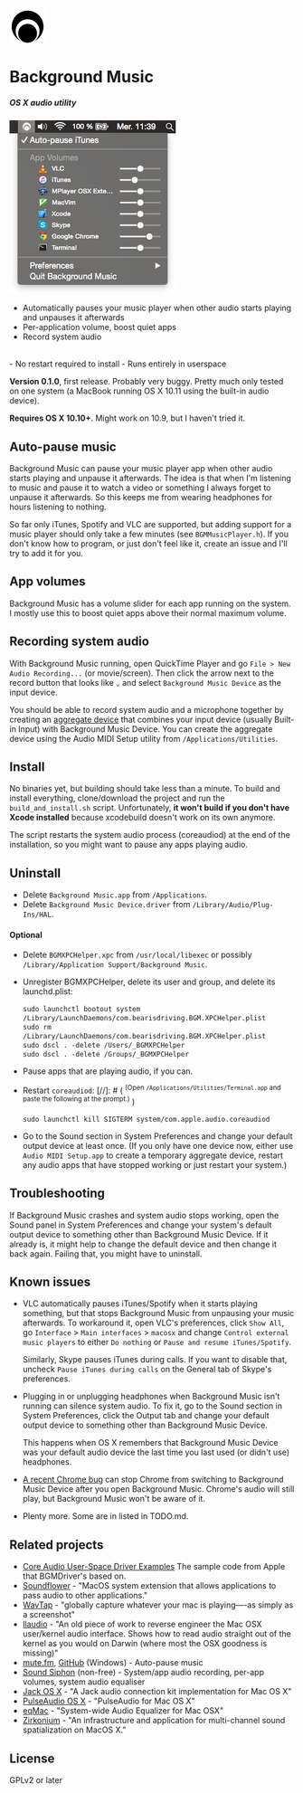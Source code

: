 <!-- vim: set tw=120: -->

![](Images/README/FermataIcon.png)

# Background Music
##### OS X audio utility

![](Images/README/Screenshot.png)

- Automatically pauses your music player when other audio starts playing and unpauses it afterwards
- Per-application volume, boost quiet apps
- Record system audio <br>
<br>
- No restart required to install
- Runs entirely in userspace

**Version 0.1.0**, first release. Probably very buggy. Pretty much only tested on one system (a MacBook running OS X
10.11 using the built-in audio device).

**Requires OS X 10.10+**. Might work on 10.9, but I haven't tried it.

## Auto-pause music

Background Music can pause your music player app when other audio starts playing and unpause it afterwards. The idea is
that when I'm listening to music and pause it to watch a video or something I always forget to unpause it afterwards. So
this keeps me from wearing headphones for hours listening to nothing.

So far only iTunes, Spotify and VLC are supported, but adding support for a music player should only take a few minutes
(see `BGMMusicPlayer.h`). If you don't know how to program, or just don't feel like it, create an issue and I'll try to
add it for you.

## App volumes

Background Music has a volume slider for each app running on the system. I mostly use this to boost quiet apps above
their normal maximum volume.

## Recording system audio

With Background Music running, open QuickTime Player and go `File > New Audio Recording...` (or movie/screen). Then
click the arrow next to the record button that looks like `⌄` and select `Background Music Device` as the input device.

You should be able to record system audio and a microphone together by creating an [aggregate
device](https://support.apple.com/en-us/HT202000) that combines your input device (usually Built-in Input) with
Background Music Device. You can create the aggregate device using the Audio MIDI Setup utility from
`/Applications/Utilities`.

## Install

No binaries yet, but building should take less than a minute. To build and install everything, clone/download the
project and run the `build_and_install.sh` script. Unfortunately, **it won't build if you don't have Xcode installed**
because xcodebuild doesn't work on its own anymore.

The script restarts the system audio process (coreaudiod) at the end of the installation, so you might want to pause any
apps playing audio.

## Uninstall

- Delete `Background Music.app` from `/Applications`.
- Delete `Background Music Device.driver` from `/Library/Audio/Plug-Ins/HAL`.

#### Optional

- Delete `BGMXPCHelper.xpc` from `/usr/local/libexec` or possibly `/Library/Application Support/Background Music`.
- Unregister BGMXPCHelper, delete its user and group, and delete its launchd.plist:

  ```shell
  sudo launchctl bootout system /Library/LaunchDaemons/com.bearisdriving.BGM.XPCHelper.plist
  sudo rm /Library/LaunchDaemons/com.bearisdriving.BGM.XPCHelper.plist
  sudo dscl . -delete /Users/_BGMXPCHelper
  sudo dscl . -delete /Groups/_BGMXPCHelper
  ```
- Pause apps that are playing audio, if you can.
- Restart `coreaudiod`:
  [//]: # ( <sup>(Open `/Applications/Utilities/Terminal.app` and paste the following at the prompt.)</sup> )

  ```shell
  sudo launchctl kill SIGTERM system/com.apple.audio.coreaudiod
  ```
- Go to the Sound section in System Preferences and change your default output device at least once. (If you only have
  one device now, either use `Audio MIDI Setup.app` to create a temporary aggregate device, restart any audio apps that
  have stopped working or just restart your system.)

## Troubleshooting

If Background Music crashes and system audio stops working, open the Sound panel in System Preferences and change your
system's default output device to something other than Background Music Device. If it already is, it might help to
change the default device and then change it back again. Failing that, you might have to uninstall.

## Known issues

- VLC automatically pauses iTunes/Spotify when it starts playing something, but that stops Background Music from
  unpausing your music afterwards. To workaround it, open VLC's preferences, click `Show All`, go `Interface` > `Main
  interfaces` > `macosx` and change `Control external music players` to either `Do nothing` or `Pause and resume
  iTunes/Spotify`.

  Similarly, Skype pauses iTunes during calls. If you want to disable that, uncheck `Pause iTunes during calls` on the
  General tab of Skype's preferences.
- Plugging in or unplugging headphones when Background Music isn't running can silence system audio. To fix it, go to
  the Sound section in System Preferences, click the Output tab and change your default output device to something other
  than Background Music Device.

  This happens when OS X remembers that Background Music Device was your default audio device the last time you last
  used (or didn't use) headphones.
- [A recent Chrome bug](https://code.google.com/p/chromium/issues/detail?id=557620) can stop Chrome from switching to
  Background Music Device after you open Background Music. Chrome's audio will still play, but Background Music won't be
  aware of it.
- Plenty more. Some are in listed in TODO.md.

## Related projects

- [Core Audio User-Space Driver
  Examples](https://developer.apple.com/library/mac/samplecode/AudioDriverExamples/Introduction/Intro.html)
  The sample code from Apple that BGMDriver's based on.
- [Soundflower](https://github.com/mattingalls/Soundflower) - "MacOS system extension that allows applications to pass
  audio to other applications."
- [WavTap](https://github.com/pje/WavTap) - "globally capture whatever your mac is playing—-as simply as a screenshot"
- [llaudio](https://github.com/mountainstorm/llaudio) - "An old piece of work to reverse engineer the Mac OSX
  user/kernel audio interface. Shows how to read audio straight out of the kernel as you would on Darwin (where most the
  OSX goodness is missing)"
- [mute.fm](http://www.mute.fm), [GitHub](https://github.com/jaredsohn/mutefm) (Windows) - Auto-pause music
- [Sound Siphon](http://staticz.com) (non-free) - System/app audio recording, per-app volumes, system audio equaliser
- [Jack OS X](http://www.jackosx.com) - "A Jack audio connection kit implementation for Mac OS X"
- [PulseAudio OS X](https://github.com/zonque/PulseAudioOSX) - "PulseAudio for Mac OS X"
- [eqMac](http://www.bitgapp.com/eqmac) - "System-wide Audio Equalizer for Mac OSX"
- [Zirkonium](https://code.google.com/p/zirkonium/) - "An infrastructure and application for multi-channel sound
  spatialization on MacOS X."

## License

GPLv2 or later


